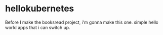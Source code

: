 # hellokubernetes
Before I make the booksread project, i'm gonna make this one. simple hello world apps that i can switch up.
